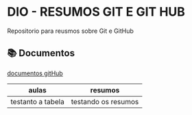 # DIO - RESUMOS GIT E GIT HUB           

Repositorio para reusmos sobre Git e GitHub 

## 📚 Documentos 
[documentos gitHub](https://docs.github.com/pt) 

| aulas | resumos |
|--------|-------|
|testanto a tabela |testando os resumos |
